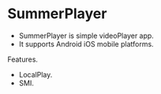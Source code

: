 # SummerPlayer
- SummerPlayer is simple videoPlayer app.
- It supports Android iOS mobile platforms. 

Features.

- LocalPlay.
- SMI.